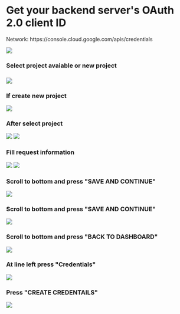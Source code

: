 <h1>Get your backend server's OAuth 2.0 client ID</h1>
<p>Network: https://console.cloud.google.com/apis/credentials</p>
<img src="https://user-images.githubusercontent.com/83626285/138579304-708097af-eef3-403a-bf62-f7ffd25fc88d.png"/>
<h3>Select project avaiable or new project<h3>
<img src="https://user-images.githubusercontent.com/83626285/138579332-576bd31a-4fee-4429-abed-e67202fb5902.png"/>
<h3><b>If create new project</b></h3>
<img src="https://user-images.githubusercontent.com/83626285/138579547-bd531c14-00e7-4d90-bba9-f1cb41053ab1.png"/>
<h3>After select project</h3>
<img src="https://user-images.githubusercontent.com/83626285/138579374-8271edcb-af59-446b-aabf-f3d62353d25d.png"/>
<img src="https://user-images.githubusercontent.com/83626285/138579393-2d4f19c1-8b14-4b2f-8d6e-5708550683ca.png"/>
<h3>Fill request information</h3>
<img src="https://user-images.githubusercontent.com/83626285/138579450-c33f1a3f-5c7b-4738-974d-2325001a7f78.png"/>
<img src="https://user-images.githubusercontent.com/83626285/138579726-8c2f1529-13ea-41a7-ad31-cc5d5a22b56b.png"/>
<h3>Scroll to bottom and press "SAVE AND CONTINUE"</h3>
<img src="https://user-images.githubusercontent.com/83626285/138579765-ae5151fe-19d5-4e6a-a1bd-5dc35375845e.png"/>
<h3>Scroll to bottom and press "SAVE AND CONTINUE"</h3>
<img src="https://user-images.githubusercontent.com/83626285/138579781-d8417d4e-c60e-4f53-99c1-9f8267d4952e.png"/>
<h3>Scroll to bottom and press "BACK TO DASHBOARD"</h3>
<img src="https://user-images.githubusercontent.com/83626285/138579799-73d53385-c695-4091-a1f2-94b99e6ae1a0.png"/>
<h3>At line left press "Credentials"</h3>
<img src="https://user-images.githubusercontent.com/83626285/138579823-e5901ec6-962c-4993-a84c-2f223c6d3cfd.png"/>
  <h3>Press "CREATE CREDENTAILS"</h3>
<img src="https://user-images.githubusercontent.com/83626285/138579838-9414f446-6a8c-4909-9b6a-1340e229e1b8.png"/>
